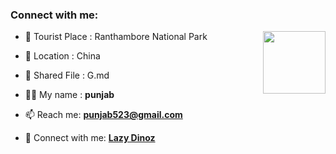 ### Connect with me:

<img align="right" src="https://img.freepik.com/premium-vector/young-man-avatar-character-vector-illustration-design_24877-18516.jpg?w=2000" width="100px;" alt=""/>

- 🌱 Tourist Place : Ranthambore National Park
- 👯 Location : China
- 📄 Shared File : G.md

- 👨‍💻 My name : **punjab**
- 📫 Reach me: **punjab523@gmail.com**
- 🔭 Connect with me: **[Lazy Dinoz](https://github.com/lazydinoz/)**

